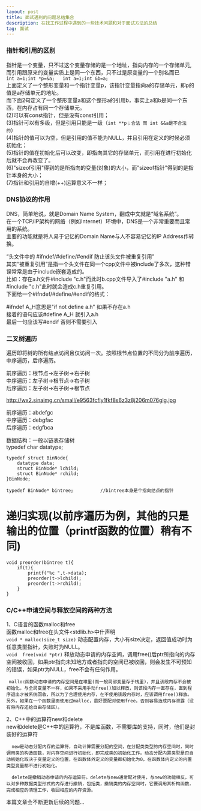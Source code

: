 ```yaml
---
layout: post
title: 面试遇到的问题总结集合
description: 在找工作过程中遇到的一些技术问题和对于面试方法的总结
tag: 面试
---
```

### 指针和引用的区别
指针是一个变量，只不过这个变量存储的是一个地址，指向内存的一个存储单元,而引用跟原来的变量实质上是同一个东西，只不过是原变量的一个别名而已  
`int a=1;int *p=&a;  
int a=1;int &b=a;`  
上面定义了一个整形变量和一个指针变量p，该指针变量指向a的存储单元，即p的值是a存储单元的地址。  
而下面2句定义了一个整形变量a和这个整形a的引用b，事实上a和b是同一个东西，在内存占有同一个存储单元。  
(2)可以有const指针，但是没有const引用；  
(3)指针可以有多级，但是引用只能是一级（`int **p；合法 而 int &&a是不合法的`）  
(4)指针的值可以为空，但是引用的值不能为NULL，并且引用在定义的时候必须初始化；  
(5)指针的值在初始化后可以改变，即指向其它的存储单元，而引用在进行初始化后就不会再改变了。  
(6)"sizeof引用"得到的是所指向的变量(对象)的大小，而"sizeof指针"得到的是指针本身的大小；  
(7)指针和引用的自增(++)运算意义不一样；

### DNS协议的作用
DNS，简单地说，就是Domain Name System，翻成中文就是“域名系统”。  
在一个TCP/IP架构的网络（例如Internet）环境中，DNS是一个非常重要而且常用的系统。  
主要的功能就是将人易于记忆的Domain Name与人不容易记忆的IP Address作转换。  

“头文件中的 #ifndef/#define/#endif 防止该头文件被重复引用”  
其实“被重复引用”是指一个头文件在同一个cpp文件中被include了多次，这种错误常常是由于include嵌套造成的。  
比如：存在a.h文件#include "c.h"而此时b.cpp文件导入了#include "a.h" 和#include "c.h"此时就会造成c.h重复引用。  
下面给一个#ifndef/#define/#endif的格式：  

 #ifndef A_H意思是"if not define a.h"  如果不存在a.h  
 接着的语句应该#define A_H  就引入a.h  
 最后一句应该写#endif   否则不需要引入

### 二叉树遍历
遍历即将树的所有结点访问且仅访问一次。按照根节点位置的不同分为前序遍历，中序遍历，后序遍历。  

前序遍历：根节点->左子树->右子树  
中序遍历：左子树->根节点->右子树  
后序遍历：左子树->右子树->根节点  

http://wx2.sinaimg.cn/small/e9563fcfly1fkf8s6z3z8j206m076glg.jpg  

前序遍历：abdefgc  
中序遍历：debgfac  
后序遍历：edgfbca  

数据结构：一般以链表存储树  
    typedef char datatype;  

    typedef struct BinNode{  
        datatype data;  
        struct BinNode* lchild;  
        struct BinNode* rchild;  
    }BinNode;  

    typedef BinNode* bintree;          //bintree本身是个指向结点的指针  

# 递归实现(以前序遍历为例，其他的只是输出的位置（printf函数的位置）稍有不同)  
    void preorder(bintree t){  
        if(t){  
            printf("%c ",t->data);  
            preorder(t->lchild);  
            preorder(t->rchild);  
        }  
    }


### C/C++申请空间与释放空间的两种方法  
1、C语言的函数malloc和free  
     函数malloc和free在头文件<stdlib.h>中什声明  
     `void * malloc(size_t size)`     动态配置内存，大小有size决定，返回值成功时为任意类型指针，失败时为NULL。   
     `void  free(void *ptr)`        释放动态申请的内存空间，调用free()后ptr所指向的内存空间被收回，如果ptr指向未知地方或者指向的空间已被收回，则会发生不可预知的错误，如果ptr为NULL，free不会有任何作用。  

     malloc函数动态申请的内存空间是在堆里(而一般局部变量存于栈里)，并且该段内存不会被初始化，与全局变量不一样，如果不采用手动free()加以释放，则该段内存一直存在，直到程序退出才被系统回收，所以为了合理使用内存，在不使用该段内存时，应该调用free()释放。另外，如果在一个函数里面使用过malloc，最好要配对使用free，否则容易造成内存泄露（没有将内存还给自由存储区）。  

2、C++中的运算符new和delete  
      new和delete是C++中的运算符，不是库函数，不需要库的支持，同时，他们是封装好的运算符  

      new是动态分配内存的运算符，自动计算需要分配的空间，在分配类类型的内存空间时，同时调用类的构造函数，对内存空间进行初始化，即完成类的初始化工作。动态分配内置类型是否自动初始化取决于变量定义的位置，在函数体外定义的变量都初始化为0，在函数体内定义的内置类型变量都不进行初始化。

      delete是撤销动态申请的内存运算符。delete与new通常配对使用，与new的功能相反，可以对多种数据类型形式的内存进行撤销，包括类，撤销类的内存空间时，它要调用其析构函数，完成相应的清理工作，收回相应的内存资源。




 本篇文章会不断更新后续的问题...
